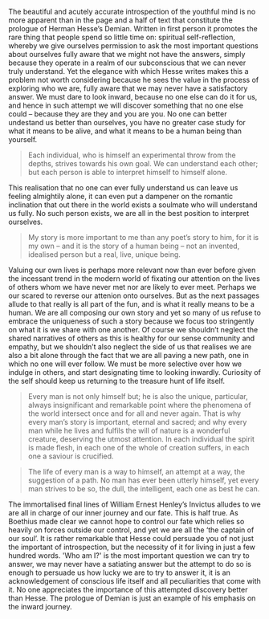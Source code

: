 <!---
layout: post
title:  "On the importance of introspection: through the Prologue of Hesse's Demian"
date:   2020-03-01
categories: [philosophy, literature]
--- -->


The beautiful and acutely accurate introspection of the youthful mind is no more apparent than in the page and a half of text that constitute the prologue of Herman Hesse’s Demian. Written in first person it promotes the rare thing that people spend so little time on: spiritual self-reflection, whereby we give ourselves permission to ask the most important questions about ourselves fully aware that we might not have the answers, simply because they operate in a realm of our subconscious that we can never truly understand. Yet the elegance with which Hesse writes makes this a problem not worth considering because he sees the value in the process of exploring who we are, fully aware that we may never have a satisfactory answer. We must dare to look inward, because no one else can do it for us, and hence in such attempt we will discover something that no one else could – because they are they and you are you. No one can better undestand us better than ourselves, you have no greater case study for what it means to be alive, and what it means to be a human being than yourself. 

<blockquote>Each individual, who is himself an experimental throw from the depths, strives towards his own goal. We can understand each other; but each person is able to interpret himself to himself alone. </blockquote>

This realisation that no one can ever fully understand us can leave us feeling almightily alone, it can even put a dampener on the romantic inclination that out there in the world exists a soulmate who will understand us fully. No such person exists, we are all in the best position to interpret ourselves. 

<blockquote>My story is more important to me than any poet’s story to him, for it is my own – and it is the story of a human being – not an invented, idealised person but a real, live, unique being. </blockquote>

Valuing our own lives is perhaps more relevant now than ever before given the incessant trend in the modern world of fixating our attention on the lives of others whom we have never met nor are likely to ever meet. Perhaps we our scared to reverse our attenion onto ourselves. But as the next passages allude to that really is all part of the fun, and is what it really means to be a human. We are all composing our own story and yet so many of us refuse to embrace the uniqueness of such a story because we focus too stringently on what it is we share with one another. Of course we shouldn’t neglect the shared narratives of others as this is healthy for our sense community and empathy, but we shouldn’t also neglect the side of us that realises we are also a bit alone through the fact that we are all paving a new path, one in which no one will ever follow. We must be more selective over how we indulge in others, and start designating time to looking inwardly. Curiosity of the self should keep us returning to the treasure hunt of life itself.  

<blockquote>Every man is not only himself but; he is also the unique, particular, always insignificant and remarkable point where the phenomena of the world intersect once and for all and never again.  That is why every man’s story is important, eternal and sacred; and why every man while he lives and fulfils the will of nature is a wonderful creature, deserving the utmost attention. In each individual the spirit is made flesh, in each one of the whole of creation suffers, in each one a saviour is crucified. </blockquote>

<blockquote>The life of every man is a way to himself, an attempt at a way, the suggestion of a path. No man has ever been utterly himself, yet every man strives to be so, the dull, the intelligent, each one as best he can. </blockquote>

The immortalised final lines of William Ernest Henley’s Invictus alludes to we are all in charge of our inner journey and our fate. This is half true. As Boethius made clear we cannot hope to control our fate which relies so heavily on forces outside our control, and yet we are all the ‘the captain of our soul’. It is rather remarkable that Hesse could persuade you of not just the important of introspection, but the necessity of it for living in just a few hundred words. 'Who am I?' is the most important question we can try to answer, we may never have a satiating answer but the attempt to do so is enough to persuade us how lucky we are to try to answer it, it is an acknowledgement of conscious life itself and all peculiarities that come with it. No one appreciates the importance of this attempted discovery better than Hesse. The prologue of Demian is just an example of his emphasis on the inward journey. 
